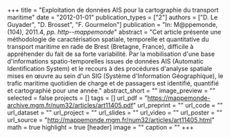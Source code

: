 +++
title = "Exploitation de données AIS pour la cartographie du transport maritime"
date = "2012-01-01"
publication_types = ["2"]
authors = ["D. Le Guyader", "D. Brosset", "F. Gourmelon"]
publication = "In: M@ppemonde, (104), 2011.4, _pp. http--mappemonde_"
abstract = "Cet article présente une méthodologie de caractérisation spatiale, temporelle et quantitative du transport maritime en rade de Brest (Bretagne, France), difficile à appréhender du fait de sa forte variabilité. Par la mobilisation d'une base d'informations spatio-temporelles issues de données AIS (Automatic Identification System) et le recours à des procédures d'analyse spatiale mises en œuvre au sein d'un SIG (Système d'Information Géographique), le trafic maritime quotidien de charge et de passagers est identifié, quantifié et cartographié pour une année."
abstract_short = ""
image_preview = ""
selected = false
projects = []
tags = []
url_pdf = "https://mappemonde-archive.mgm.fr/num32/articles/art11405.pdf"
url_preprint = ""
url_code = ""
url_dataset = ""
url_project = ""
url_slides = ""
url_video = ""
url_poster = ""
url_source = "http://mappemonde.mgm.fr/num32/articles/art11405.html"
math = true
highlight = true
[header]
image = ""
caption = ""
+++
